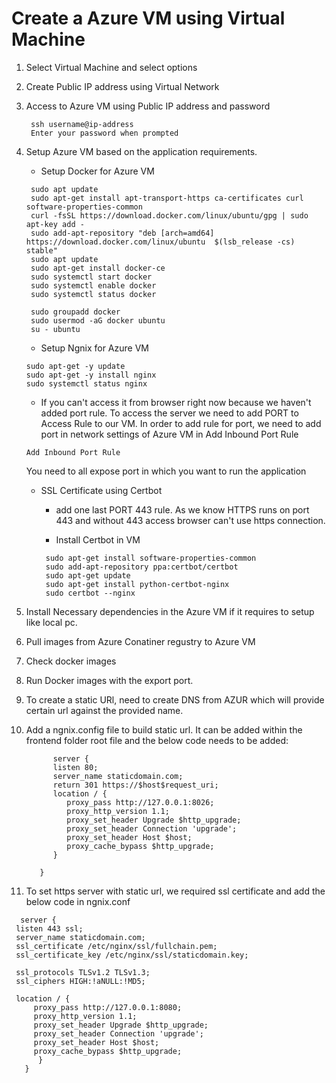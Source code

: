 # Create a Azure VM using Virtual Machine

1. Select Virtual Machine and select options

2. Create Public IP address using Virtual Network

3. Access to Azure VM using Public IP address and password
   ```
    ssh username@ip-address
    Enter your password when prompted
   ```

4. Setup Azure VM based on the application requirements.
   - Setup Docker for Azure VM
   ```
    sudo apt update
    sudo apt-get install apt-transport-https ca-certificates curl software-properties-common
    curl -fsSL https://download.docker.com/linux/ubuntu/gpg | sudo apt-key add -
    sudo add-apt-repository "deb [arch=amd64] https://download.docker.com/linux/ubuntu  $(lsb_release -cs)  stable"
    sudo apt update
    sudo apt-get install docker-ce
    sudo systemctl start docker
    sudo systemctl enable docker
    sudo systemctl status docker

    sudo groupadd docker
    sudo usermod -aG docker ubuntu
    su - ubuntu
    ```

   - Setup Ngnix for Azure VM

    ```
    sudo apt-get -y update
    sudo apt-get -y install nginx
    sudo systemctl status nginx

    ```
    - If you can't access it from browser right now because we haven't added port rule. To access the server we need to add PORT to Access Rule to our VM. In order to add rule for port, we need to add port in network settings of Azure VM in Add Inbound Port Rule 
    
    ```
    Add Inbound Port Rule
    ```

    You need to all expose port in which you want to run the application

    - SSL Certificate using Certbot

       * add one last PORT 443 rule. As we know HTTPS runs on port 443 and without 443 access browser can't use https connection.

       * Install Certbot in VM

       ```
        sudo apt-get install software-properties-common
        sudo add-apt-repository ppa:certbot/certbot
        sudo apt-get update
        sudo apt-get install python-certbot-nginx
        sudo certbot --nginx
       ```
5. Install Necessary dependencies in the Azure VM if it requires to setup like local pc.

6. Pull images from Azure Conatiner regustry to Azure VM

7. Check docker images

8. Run Docker images with the export port.

9. To create a static URl, need to create DNS from AZUR which will provide certain url against the provided name.

9. Add a ngnix.config file to build static url. It can be added within the frontend folder root file and the below code needs to be added:

   ```
         server {
         listen 80;
         server_name staticdomain.com;
         return 301 https://$host$request_uri;
         location / {
            proxy_pass http://127.0.0.1:8026;
            proxy_http_version 1.1;
            proxy_set_header Upgrade $http_upgrade;
            proxy_set_header Connection 'upgrade';
            proxy_set_header Host $host;
            proxy_cache_bypass $http_upgrade;
         }
      
      }
   ```

10. To set https server with static url, we required ssl certificate and add the below code in ngnix.conf

   ```
     server {
    listen 443 ssl;
    server_name staticdomain.com;
    ssl_certificate /etc/nginx/ssl/fullchain.pem;
    ssl_certificate_key /etc/nginx/ssl/staticdomain.key;
 
    ssl_protocols TLSv1.2 TLSv1.3;
    ssl_ciphers HIGH:!aNULL:!MD5;

    location / {
        proxy_pass http://127.0.0.1:8080;
        proxy_http_version 1.1;
        proxy_set_header Upgrade $http_upgrade;
        proxy_set_header Connection 'upgrade';
        proxy_set_header Host $host;
        proxy_cache_bypass $http_upgrade;
         }
      }

   ```
